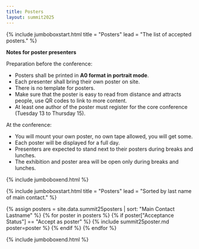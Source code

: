 ```yaml
---
title: Posters
layout: summit2025
---
```


{% include jumboboxstart.html 
    title = "Posters"
    lead = "The list of accepted posters."
%}

**Notes for poster presenters**

Preparation before the conference:
 - Posters shall be printed in **A0 format in portrait mode**.
 - Each presenter shall bring their own poster on site.
 - There is no template for posters.
 - Make sure that the poster is easy to read from distance and
   attracts people, use QR codes to link to more content.
 - At least one author of the poster must register for the core
   conference (Tuesday 13 to Thursday 15).

At the conference:
 - You will mount your own poster, no own tape allowed, you will get
   some.
 - Each poster will be displayed for a full day.
 - Presenters are expected to stand next to their posters during
   breaks and lunches.
 - The exhibition and poster area will be open only during breaks and
   lunches.

{% include jumboboxend.html %}

{% include jumboboxstart.html 
    title = "Posters"
    lead =  "Sorted by last name of main contact."
%}

{% assign posters = site.data.summit25posters | sort: "Main Contact Lastname" %}
{% for poster in posters %}
{% if poster["Acceptance Status"] == "Accept as poster" %}
{% include summit25poster.md poster=poster %}
{% endif %}
{% endfor %}

{% include jumboboxend.html %}
